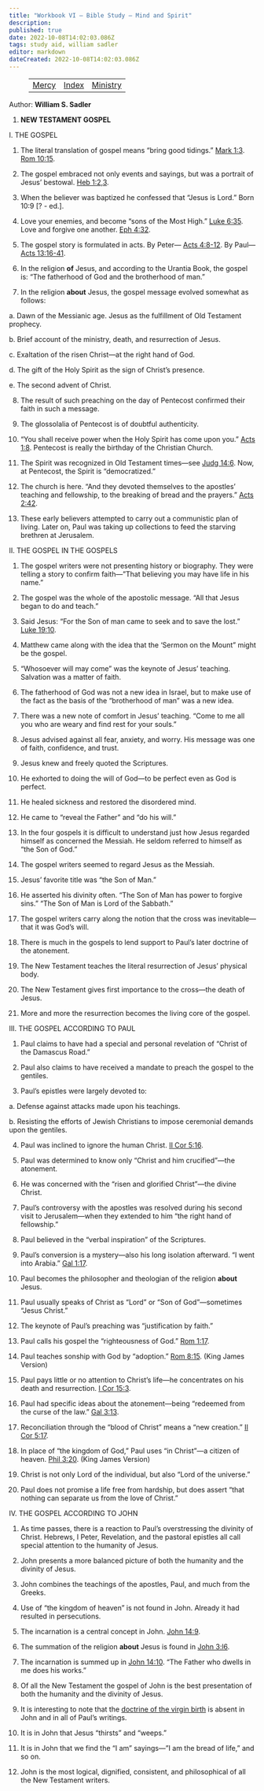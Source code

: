 ```yaml
---
title: "Workbook VI — Bible Study — Mind and Spirit"
description: 
published: true
date: 2022-10-08T14:02:03.086Z
tags: study aid, william sadler
editor: markdown
dateCreated: 2022-10-08T14:02:03.086Z
---
```


<figure class="table chapter-navigator">
	<table>
		<tbody>
		<tr>
			<td><a href="/en/William_S_Sadler/Workbook_6_Bible_Study/Mercy">Mercy</a></td>
			<td><a href="/en/William_S_Sadler/Workbook_6_Bible_Study/Index">Index</a></td>
			<td><a href="/en/William_S_Sadler/Workbook_6_Bible_Study/Ministry">Ministry</a></td>
		</tr>
		</tbody>
	</table>
</figure>

Author: **William S. Sadler**





1. **NEW TESTAMENT GOSPEL**

I. THE GOSPEL

1. The literal translation of gospel means “bring good tidings.” [Mark 1:3](/en/Bible/Mark/1#v3). [Rom 10:15](/en/Bible/Romans/10#v15).

2. The gospel embraced not only events and sayings, but was a portrait of Jesus’ bestowal. [Heb 1:2,3](/en/Bible/Hebrews/1#v2).

3. When the believer was baptized he confessed that “Jesus is Lord.” Born 10:9 \[? - ed.\].

4. Love your enemies, and become “sons of the Most High.” [Luke 6:35](/en/Bible/Luke/6#v35). Love and forgive one another. [Eph 4:32](/en/Bible/Ephesians/4#v32).

5. The gospel story is formulated in acts. By Peter— [Acts 4:8-12](/en/Bible/Acts/4#v8). By Paul— [Acts 13:16-41](/en/Bible/Acts/13#v16).

6. In the religion **of** Jesus, and according to the Urantia Book, the gospel is: “The fatherhood of God and the brotherhood of man.”

7. In the religion **about** Jesus, the gospel message evolved somewhat as follows:

a. Dawn of the Messianic age. Jesus as the fulfillment of Old Testament prophecy.

b. Brief account of the ministry, death, and resurrection of Jesus.

c. Exaltation of the risen Christ—at the right hand of God.

d. The gift of the Holy Spirit as the sign of Christ’s presence.

e. The second advent of Christ.

8. The result of such preaching on the day of Pentecost confirmed their faith in such a message.

9. The glossolalia of Pentecost is of doubtful authenticity.

10. “You shall receive power when the Holy Spirit has come upon you.” [Acts 1:8](/en/Bible/Acts/1#v8). Pentecost is really the birthday of the Christian Church.

11. The Spirit was recognized in Old Testament times—see [Judg 14:6](/en/Bible/Judges/14#v6). Now, at Pentecost, the Spirit is “democratized.”

12. The church is here. “And they devoted themselves to the apostles’ teaching and fellowship, to the breaking of bread and the prayers.” [Acts 2:42](/en/Bible/Acts/2#v42).

13. These early believers attempted to carry out a communistic plan of living. Later on, Paul was taking up collections to feed the starving brethren at Jerusalem.

II. THE GOSPEL IN THE GOSPELS

1. The gospel writers were not presenting history or biography. They were telling a story to confirm faith—”That believing you may have life in his name.”

2. The gospel was the whole of the apostolic message. “All that Jesus began to do and teach.”

3. Said Jesus: “For the Son of man came to seek and to save the lost.” [Luke 19:10](/en/Bible/Luke/19#v10).

4. Matthew came along with the idea that the ‘Sermon on the Mount” might be the gospel.

5. “Whosoever will may come” was the keynote of Jesus’ teaching. Salvation was a matter of faith.

6. The fatherhood of God was not a new idea in Israel, but to make use of the fact as the basis of the “brotherhood of man” was a new idea.

7. There was a new note of comfort in Jesus’ teaching. “Come to me all you who are weary and find rest for your souls.”

8. Jesus advised against all fear, anxiety, and worry. His message was one of faith, confidence, and trust.

9. Jesus knew and freely quoted the Scriptures.

10. He exhorted to doing the will of God—to be perfect even as God is perfect.

11. He healed sickness and restored the disordered mind.

12. He came to “reveal the Father” and “do his will.”

13. In the four gospels it is difficult to understand just how Jesus regarded himself as concerned the Messiah. He seldom referred to himself as “the Son of God.”

14. The gospel writers seemed to regard Jesus as the Messiah.

15. Jesus’ favorite title was “the Son of Man.”

16. He asserted his divinity often. “The Son of Man has power to forgive sins.” “The Son of Man is Lord of the Sabbath.”

17. The gospel writers carry along the notion that the cross was inevitable— that it was God’s will.

18. There is much in the gospels to lend support to Paul’s later doctrine of the atonement.

19. The New Testament teaches the literal resurrection of Jesus’ physical body.

20. The New Testament gives first importance to the cross—the death of Jesus.

21. More and more the resurrection becomes the living core of the gospel.

III. THE GOSPEL ACCORDING TO PAUL

1. Paul claims to have had a special and personal revelation of “Christ of the Damascus Road.”

2. Paul also claims to have received a mandate to preach the gospel to the gentiles.

3. Paul’s epistles were largely devoted to:

a. Defense against attacks made upon his teachings.

b. Resisting the efforts of Jewish Christians to impose ceremonial demands upon the gentiles.

4. Paul was inclined to ignore the human Christ. [II Cor 5:16](/en/Bible/2_Corinthians/5#v16).

5. Paul was determined to know only “Christ and him crucified”—the atonement.

6. He was concerned with the “risen and glorified Christ”—the divine Christ.

7. Paul’s controversy with the apostles was resolved during his second visit to Jerusalem—when they extended to him “the right hand of fellowship.”

8. Paul believed in the “verbal inspiration” of the Scriptures.

9. Paul’s conversion is a mystery—also his long isolation afterward. “I went into Arabia.” [Gal 1:17](/en/Bible/Galatians/1#v17).

10. Paul becomes the philosopher and theologian of the religion **about** Jesus.

11. Paul usually speaks of Christ as “Lord” or “Son of God”—sometimes “Jesus Christ.”

12. The keynote of Paul’s preaching was “justification by faith.”

13. Paul calls his gospel the “righteousness of God.” [Rom 1:17](/en/Bible/Romans/1#v17).

14. Paul teaches sonship with God by “adoption.” [Rom 8:15](http://kjv.us/romans/8.htm). (King James Version)

15. Paul pays little or no attention to Christ’s life—he concentrates on his death and resurrection. [I Cor 15:3](/en/Bible/1_Corinthians/15#v3).

16. Paul had specific ideas about the atonement—being “redeemed from the curse of the law.” [Gal 3:13](/en/Bible/Galatians/3#v13).

17. Reconciliation through the “blood of Christ” means a “new creation.” [II Cor 5:17](/en/Bible/2_Corinthians/5#v17).

18. In place of “the kingdom of God,” Paul uses “in Christ”—a citizen of heaven. [Phil 3:20](/en/Bible/Philippians/3#v20). (King James Version)

19. Christ is not only Lord of the individual, but also “Lord of the universe.”

20. Paul does not promise a life free from hardship, but does assert “that nothing can separate us from the love of Christ.”

IV. THE GOSPEL ACCORDING TO JOHN

1. As time passes, there is a reaction to Paul’s overstressing the divinity of Christ. Hebrews, I Peter, Revelation, and the pastoral epistles all call special attention to the humanity of Jesus.

2. John presents a more balanced picture of both the humanity and the divinity of Jesus.

3. John combines the teachings of the apostles, Paul, and much from the Greeks.

4. Use of “the kingdom of heaven” is not found in John. Already it had resulted in persecutions.

5. The incarnation is a central concept in John. [John 14:9](/en/Bible/John/14#v9).

6. The summation of the religion **about** Jesus is found in [John 3:l6](/en/Bible/John/3#v16).

7. The incarnation is summed up in [John 14:10](/en/Bible/John/14#v10). “The Father who dwells in me does his works.”

8. Of all the New Testament the gospel of John is the best presentation of both the humanity and the divinity of Jesus.

9. It is interesting to note that the [doctrine of the virgin birth](https://en.wikipedia.org/wiki/Virgin_birth_of_Jesus) is absent in John and in all of Paul’s writings.

10. It is in John that Jesus “thirsts” and “weeps.”

11. It is in John that we find the “I am” sayings—”I am the bread of life,” and so on.

12. John is the most logical, dignified, consistent, and philosophical of all the New Testament writers.


<br>


